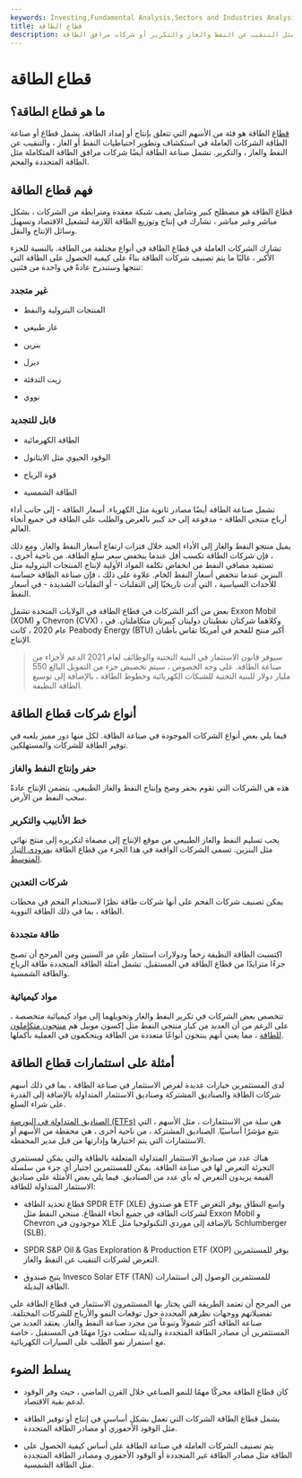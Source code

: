 ```yaml
---
keywords: Investing,Fundamental Analysis,Sectors and Industries Analysis,Sectors and Industries
title: قطاع الطاقة
description: قطاع الطاقة هو فئة من الأسهم التي تتعلق بإنتاج أو إمداد الطاقة ، مثل التنقيب عن النفط والغاز والتكرير أو شركات مرافق الطاقة.
---
```


# قطاع الطاقة
## ما هو قطاع الطاقة؟

[قطاع](/sector) الطاقة هو فئة من الأسهم التي تتعلق بإنتاج أو إمداد الطاقة. يشمل قطاع أو صناعة الطاقة الشركات العاملة في استكشاف وتطوير احتياطيات النفط أو الغاز ، والتنقيب عن النفط والغاز ، والتكرير. تشمل صناعة الطاقة أيضًا شركات مرافق الطاقة المتكاملة مثل الطاقة المتجددة والفحم.

## فهم قطاع الطاقة

قطاع الطاقة هو مصطلح كبير وشامل يصف شبكة معقدة ومترابطة من الشركات ، بشكل مباشر وغير مباشر ، تشارك في إنتاج وتوزيع الطاقة اللازمة لتشغيل الاقتصاد وتسهيل وسائل الإنتاج والنقل.

تشارك الشركات العاملة في قطاع الطاقة في أنواع مختلفة من الطاقة. بالنسبة للجزء الأكبر ، غالبًا ما يتم تصنيف شركات الطاقة بناءً على كيفية الحصول على الطاقة التي تنتجها وستندرج عادةً في واحدة من فئتين:

### غير متجدد

- المنتجات البترولية والنفط

- غاز طبيعي

- بنزين

- ديزل

- زيت التدفئة

- نووي

### قابل للتجديد

- الطاقة الكهرمائية

- الوقود الحيوي مثل الايثانول

- قوة الرياح

- الطاقة الشمسية

تشمل صناعة الطاقة أيضًا مصادر ثانوية مثل الكهرباء. أسعار الطاقة - إلى جانب أداء أرباح منتجي الطاقة - مدفوعة إلى حد كبير بالعرض والطلب على الطاقة في جميع أنحاء العالم.

يميل منتجو النفط والغاز إلى الأداء الجيد خلال فترات ارتفاع أسعار النفط والغاز. ومع ذلك ، فإن شركات الطاقة تكسب أقل عندما ينخفض سعر سلع الطاقة. من ناحية أخرى ، تستفيد مصافي النفط من انخفاض تكلفة المواد الأولية لإنتاج المنتجات البترولية مثل البنزين عندما تنخفض أسعار النفط الخام. علاوة على ذلك ، فإن صناعة الطاقة حساسة للأحداث السياسية ، التي أدت تاريخيًا إلى التقلبات - أو التقلبات الشديدة - في أسعار النفط.

بعض من أكبر الشركات في قطاع الطاقة في الولايات المتحدة تشمل Exxon Mobil (XOM) و Chevron (CVX) ، وكلاهما شركتان نفطيتان دوليتان كبيرتان متكاملتان. في عام 2020 ، كانت Peabody Energy (BTU) أكبر منتج للفحم في أمريكا تقاس بأطنان الإنتاج.

> سيوفر قانون الاستثمار في البنية التحتية والوظائف لعام 2021 الدعم لأجزاء من صناعة الطاقة. على وجه الخصوص ، سيتم تخصيص جزء من التمويل البالغ 550 مليار دولار للبنية التحتية للشبكات الكهربائية وخطوط الطاقة ، بالإضافة إلى توسيع الطاقة النظيفة.

>

## أنواع شركات قطاع الطاقة

فيما يلي بعض أنواع الشركات الموجودة في صناعة الطاقة. لكل منها دور مميز يلعبه في توفير الطاقة للشركات والمستهلكين.

### حفر وإنتاج النفط والغاز

هذه هي الشركات التي تقوم بحفر وضخ وإنتاج النفط والغاز الطبيعي. يتضمن الإنتاج عادةً سحب النفط من الأرض.

### خط الأنابيب والتكرير

يجب تسليم النفط والغاز الطبيعي من موقع الإنتاج إلى مصفاة لتكريره إلى منتج نهائي مثل البنزين. تسمى الشركات الواقعة في هذا الجزء من قطاع الطاقة [بمزودي التيار المتوسط](/midstream).

### شركات التعدين

يمكن تصنيف شركات الفحم على أنها شركات طاقة نظرًا لاستخدام الفحم في محطات الطاقة ، بما في ذلك الطاقة النووية.

### طاقة متجددة

اكتسبت الطاقة النظيفة زخماً ودولارات استثمار على مر السنين ومن المرجح أن تصبح جزءًا متزايدًا من قطاع الطاقة في المستقبل. تشمل أمثلة الطاقة المتجددة طاقة الرياح والطاقة الشمسية.

### مواد كيميائية

تتخصص بعض الشركات في تكرير النفط والغاز وتحويلهما إلى مواد كيميائية متخصصة ، على الرغم من أن العديد من كبار منتجي النفط مثل إكسون موبيل هم [منتجون متكاملون للطاقة](/integrated-oil-gas-company) ، مما يعني أنهم ينتجون أنواعًا متعددة من الطاقة ويتحكمون في العملية بأكملها.

## أمثلة على استثمارات قطاع الطاقة

لدى المستثمرين خيارات عديدة لفرص الاستثمار في صناعة الطاقة ، بما في ذلك أسهم شركات الطاقة والصناديق المشتركة وصناديق الاستثمار المتداولة بالإضافة إلى القدرة على شراء السلع.

[الصناديق المتداولة في البورصة (ETFs)](/etf) هي سلة من الاستثمارات ، مثل الأسهم ، التي تتبع مؤشرًا أساسيًا. الصناديق المشتركة ، من ناحية أخرى ، هي محفظة من الأسهم أو الاستثمارات التي يتم اختيارها وإدارتها من قبل مدير المحفظة.

هناك عدد من صناديق الاستثمار المتداولة المتعلقة بالطاقة والتي يمكن لمستثمري التجزئة التعرض لها في صناعة الطاقة. يمكن للمستثمرين اختيار أي جزء من سلسلة القيمة يريدون التعرض له بأي عدد من الصناديق. فيما يلي بعض الأمثلة على صناديق الاستثمار المتداولة للطاقة:

- قطاع تحديد الطاقة SPDR ETF (XLE) هو صندوق ETF واسع النطاق يوفر التعرض لشركات الطاقة في جميع أنحاء القطاع. منتجي النفط مثل Exxon Mobil و Chevron موجودون في XLE بالإضافة إلى موردي التكنولوجيا مثل Schlumberger (SLB).

- SPDR S&P Oil & Gas Exploration & Production ETF (XOP) يوفر للمستثمرين التعرض لشركات التنقيب عن النفط والغاز.

- يتيح صندوق Invesco Solar ETF (TAN) للمستثمرين الوصول إلى استثمارات الطاقة البديلة.

من المرجح أن تعتمد الطريقة التي يختار بها المستثمرون الاستثمار في قطاع الطاقة على تفضيلاتهم ووجهات نظرهم المحددة حول توقعات النمو والأرباح للشركات المختلفة. صناعة الطاقة أكثر شمولاً وتنوعاً من مجرد صناعة النفط والغاز. يعتقد العديد من المستثمرين أن مصادر الطاقة المتجددة والبديلة ستلعب دورًا مهمًا في المستقبل ، خاصة مع استمرار نمو الطلب على السيارات الكهربائية.

## يسلط الضوء

- كان قطاع الطاقة محركًا مهمًا للنمو الصناعي خلال القرن الماضي ، حيث وفر الوقود لدعم بقية الاقتصاد.

- يشمل قطاع الطاقة الشركات التي تعمل بشكل أساسي في إنتاج أو توفير الطاقة مثل الوقود الأحفوري أو مصادر الطاقة المتجددة.

- يتم تصنيف الشركات العاملة في صناعة الطاقة على أساس كيفية الحصول على الطاقة مثل مصادر الطاقة غير المتجددة أو الوقود الأحفوري ومصادر الطاقة المتجددة مثل الطاقة الشمسية.

